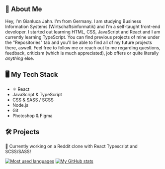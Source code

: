 ## 👤 About Me #
Hey, I’m Gianluca Jahn. I'm from Germany. I am studying Business Information Systems (Wirtschaftsinformatik) and I'm a self-taught front-end developer. I started out learning HTML, CSS, JavaScript and React and I am currently learning TypeScript. You can find previous projects of mine under the "Repositories" tab and you'll be able to find all of my future projects there, aswell. Feel free to follow me or reach out to me regarding questions, feedback, criticism (which is much appreciated), job offers or quite literally *anything* else. 

## 🖥 My Tech Stack
- ⚛️ React
- JavaScript & TypeScript
- CSS & SASS / SCSS
- Node.js
- Git
- Photoshop & Figma

## 🛠 Projects #

🔧 Currently working on a Reddit clone with React Typescript and SCSS/SASS!

[![Most used languages](https://github-readme-stats.vercel.app/api/top-langs/?username=gianlucajahn&layout=compact)](https://github.com/anuraghazra/github-readme-stats)
[![My GitHub stats](https://github-readme-stats.vercel.app/api?username=gianlucajahn&card_width=500)](https://github.com/gianlucajahn/github-readme-stats)

